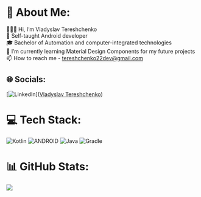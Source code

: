 # 💫 About Me:
🙋🏻‍♂️ Hi, I’m Vladyslav Tereshchenko<br>👾 Self-taught Android developer<br>🎓 Bachelor of Automation and computer-integrated technologies<br>🌱 I’m currently learning Material Design Components for my future projects<br>📫 How to reach me - tereshchenko22dev@gmail.com


## 🌐 Socials:
[![LinkedIn](https://img.shields.io/badge/LinkedIn-%230077B5.svg?logo=linkedin&logoColor=white)]([Vladyslav Tereshchenko](https://www.linkedin.com/in/tereshchenko-vladyslav/)) 

# 💻 Tech Stack:
![Kotlin](https://img.shields.io/badge/kotlin-%230095D5.svg?style=for-the-badge&logo=kotlin&logoColor=white)  ![ANDROID](https://img.shields.io/badge/android-%2320232a.svg?style=for-the-badge&logo=android&logoColor=%a4c639) ![Java](https://img.shields.io/badge/java-%23ED8B00.svg?style=for-the-badge&logo=java&logoColor=white) ![Gradle](https://img.shields.io/badge/Gradle-02303A.svg?style=for-the-badge&logo=Gradle&logoColor=white)
# 📊 GitHub Stats:
![](https://github-readme-stats.vercel.app/api?username=Tereshchenko22&theme=shades-of-purple&hide_border=false&include_all_commits=false&count_private=false)<br/>


<!-- Proudly created with GPRM ( https://gprm.itsvg.in ) -->
<!---
VladyslavTereshchenko/VladyslavTereshchenko is a ✨ special ✨ repository because its `README.md` (this file) appears on your GitHub profile.
You can click the Preview link to take a look at your changes.
--->
